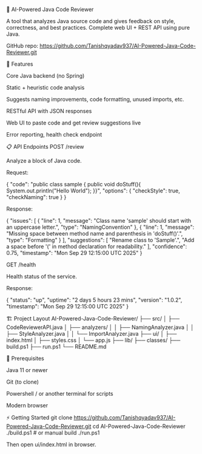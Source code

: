 🤖 AI-Powered Java Code Reviewer

A tool that analyzes Java source code and gives feedback on style, correctness, and best practices. Complete web UI + REST API using pure Java.

GitHub repo: https://github.com/Tanishqyadav937/AI-Powered-Java-Code-Reviewer.git

🚀 Features

Core Java backend (no Spring)

Static + heuristic code analysis

Suggests naming improvements, code formatting, unused imports, etc.

RESTful API with JSON responses

Web UI to paste code and get review suggestions live

Error reporting, health check endpoint

📋 API Endpoints
POST /review

Analyze a block of Java code.

Request:

{
  "code": "public class sample { public void doStuff(){ System.out.println(\"Hello World\"); }}",
  "options": {
    "checkStyle": true,
    "checkNaming": true
  }
}


Response:

{
  "issues": [
    {
      "line": 1,
      "message": "Class name 'sample' should start with an uppercase letter.",
      "type": "NamingConvention"
    },
    {
      "line": 1,
      "message": "Missing space between method name and parenthesis in 'doStuff()'.",
      "type": "Formatting"
    }
  ],
  "suggestions": [
    "Rename class to 'Sample'.",
    "Add a space before '(' in method declaration for readability."
  ],
  "confidence": 0.75,
  "timestamp": "Mon Sep 29 12:15:00 UTC 2025"
}

GET /health

Health status of the service.

Response:

{
  "status": "up",
  "uptime": "2 days 5 hours 23 mins",
  "version": "1.0.2",
  "timestamp": "Mon Sep 29 12:15:00 UTC 2025"
}

🏗 Project Layout
AI-Powered-Java-Code-Reviewer/
├── src/
│   ├── CodeReviewerAPI.java
│   ├── analyzers/
│   │   ├── NamingAnalyzer.java
│   │   ├── StyleAnalyzer.java
│   │   └── ImportAnalyzer.java
├── ui/
│   ├── index.html
│   ├── styles.css
│   └── app.js
├── lib/
├── classes/
├── build.ps1
├── run.ps1
└── README.md

🔧 Prerequisites

Java 11 or newer

Git (to clone)

Powershell / or another terminal for scripts

Modern browser

⚡ Getting Started
git clone https://github.com/Tanishqyadav937/AI-Powered-Java-Code-Reviewer.git
cd AI-Powered-Java-Code-Reviewer
./build.ps1    # or manual build
./run.ps1


Then open ui/index.html in browser.
